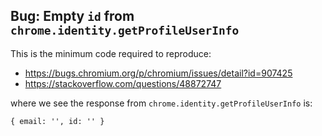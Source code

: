 ## Bug: Empty `id` from `chrome.identity.getProfileUserInfo`

This is the minimum code required to reproduce:
- https://bugs.chromium.org/p/chromium/issues/detail?id=907425
- https://stackoverflow.com/questions/48872747

where we see the response from `chrome.identity.getProfileUserInfo` is:
```
{ email: '', id: '' }
```
